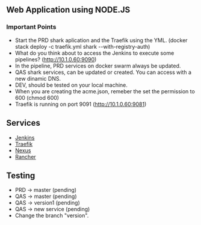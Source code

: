 <!-- ABOUT THE PROJECT -->
## Web Application using NODE.JS

### Important Points

* Start the PRD shark aplication and the Traefik using the YML. (docker stack deploy -c traefik.yml shark --with-registry-auth)
* What do you think about to access the Jenkins to execute some pipelines? (http://10.1.0.60:9090)
* In the pipeline, PRD services on docker swarm always be updated.
* QAS shark services, can be updated or created. You can access with a new dinamic DNS.
* DEV, should be tested on your local machine.
* When you are creating the acme.json, remeber the set the permission to 600 (chmod 600) 
* Traefik is running on port 9091 (http://10.1.0.60:9081)

## Services
* [Jenkins](http://10.1.0.60:9090)
* [Traefik](http://10.1.0.60:9081)
* [Nexus](http://10.1.0.60:8081)
* [Rancher](http://10.1.0.60:8280)

## Testing
* PRD -> master (pending)
* QAS -> master (pending)
* QAS -> version1 (pending)
* QAS -> new service (pending)
* Change the branch "version".